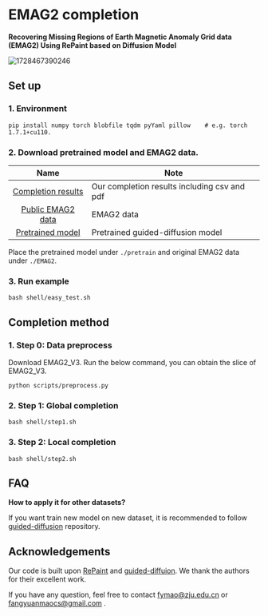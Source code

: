 # EMAG2 completion

**Recovering Missing Regions of Earth Magnetic Anomaly Grid data (EMAG2) Using RePaint based on Diffusion Model**

![1728467390246](image/README/1728467390246.png)

## Set up

### 1. Environment

```
pip install numpy torch blobfile tqdm pyYaml pillow    # e.g. torch 1.7.1+cu110.
```

### 2. Download pretrained model and EMAG2 data.

|        Name        | Note                                       |
| :-----------------: | ------------------------------------------ |
|  [Completion results](https://1drv.ms/f/c/2e4d56a3d20d5c20/EmXvznPFpKRMu9dRpMWMkf8BtLq1n7uEUsy8QO8FBjaR1Q?e=UoTLF8)  |  Our completion results including csv and pdf |
| [Public EMAG2 data](https://www.ncei.noaa.gov/emag-survey-page) | EMAG2 data |
|  [Pretrained model](https://1drv.ms/f/c/2e4d56a3d20d5c20/Etyk9PQRhqlEmF1s1v8L6rQBURaacy-HfRvMCk7QxZBhrA?e=pOIINp)  |  Pretrained guided-diffusion model |

Place the pretrained model under `./pretrain` and original EMAG2 data under `./EMAG2`.

### 3. Run example

```
bash shell/easy_test.sh
```

## Completion method

### 1. Step 0: Data preprocess

Download EMAG2_V3. Run the below command, you can obtain the slice of EMAG2_V3.

```shell
python scripts/preprocess.py
```

### 2. Step 1: Global completion

```shell
bash shell/step1.sh
```

### 3. Step 2: Local completion

```shell
bash shell/step2.sh
```

## FAQ

**How to apply it for other datasets?**

If you want train new model on new dataset, it is recommended to follow [guided-diffusion](https://github.com/openai/guided-diffusion) repository.

## Acknowledgements

Our code is built upon [RePaint](https://github.com/andreas128/RePaint) and [guided-diffuion](https://github.com/openai/guided-diffusion.git). We thank the authors for their excellent work.

If you have any question, feel free to contact fymao@zju.edu.cn or fangyuanmaocs@gmail.com .
